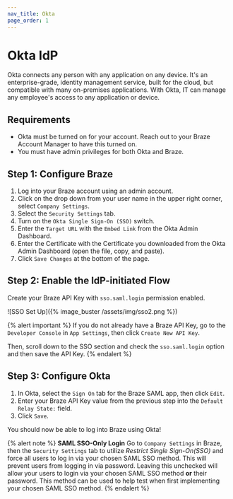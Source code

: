 ```yaml
---
nav_title: Okta
page_order: 1
---
```


# Okta IdP
Okta connects any person with any application on any device. It's an enterprise-grade, identity management service, built for the cloud, but compatible with many on-premises applications. With Okta, IT can manage any employee's access to any application or device.

## Requirements

- Okta must be turned on for your account.  Reach out to your Braze Account Manager to have this turned on.
- You must have admin privileges for both Okta and Braze.

## Step 1: Configure Braze

1. Log into your Braze account using an admin account.
2. Click on the drop down from your user name in the upper right corner, select `Company Settings`.
3. Select the `Security Settings` tab.
4. Turn on the `Okta Single Sign-On (SSO)` switch.
5. Enter the `Target URL` with the `Embed Link` from the Okta Admin Dashboard.
6. Enter the Certificate with the Certificate you downloaded from the Okta Admin Dashboard (open the file, copy, and paste).
7. Click `Save Changes` at the bottom of the page.

## Step 2: Enable the IdP-initiated Flow

Create your Braze API Key with `sso.saml.login` permission enabled.

![SSO Set Up]({% image_buster /assets/img/sso2.png %})

{% alert important %}
If you do not already have a Braze API Key, go to the `Developer Console` in `App Settings`, then click `Create New API Key`.

Then, scroll down to the SSO section and check the `sso.saml.login` option and then save the API Key.
{% endalert %}

## Step 3: Configure Okta

1. In Okta, select the `Sign On` tab for the Braze SAML app, then click `Edit`.
2. Enter your Braze API Key value from the previous step into the `Default Relay State:` field.
3. Click `Save`.

You should now be able to log into Braze using Okta!

{% alert note %}
__SAML SSO-Only Login__
Go to `Company Settings` in Braze, then the `Security Settings` tab to utilize _Restrict Single Sign-On(SSO)_ and force all users to log in via your chosen SAML SSO method. This will prevent users from logging in via password.  Leaving this unchecked will allow your users to login via your chosen SAML SSO method __or__ their password. This method can be used to help test when first implementing your chosen SAML SSO method.
{% endalert %}
